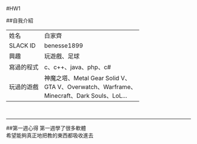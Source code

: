 #HW1

##自我介紹

<table style="border 1px solid">
<tr>
    <td>姓名</td><td>白家齊</td>
</tr>
<tr>
    <td>SLACK ID</td><td>benesse1899</td>
</tr>
<tr>
    <td>興趣</td><td>玩遊戲、足球</td>
</tr>
<tr>
<td>寫過的程式</td><td>c、c++、java、php、c#</td>
</tr>
<tr>
<td>玩過的遊戲</td>
    <td>神魔之塔、Metal Gear Solid V、<br>
        GTA V、Overwatch、Warframe、<br>
        Minecraft、Dark Souls、LoL...
    </td>
</tr>
</table>
<br>
<hr>
##第一週心得
第一週學了很多軟體<br>
希望能夠真正地把教的東西都吸收進去